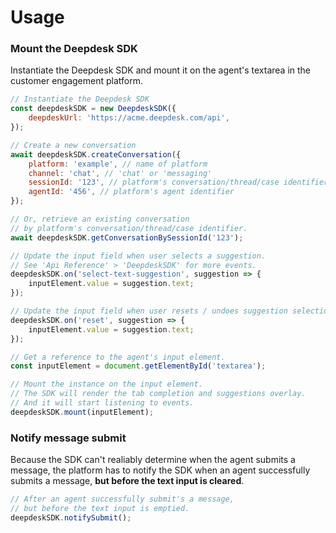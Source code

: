 # Usage

### Mount the Deepdesk SDK

Instantiate the Deepdesk SDK and mount it on the agent's textarea in the customer engagement platform.

```jsx
// Instantiate the Deepdesk SDK
const deepdeskSDK = new DeepdeskSDK({
    deepdeskUrl: 'https://acme.deepdesk.com/api',
});

// Create a new conversation
await deepdeskSDK.createConversation({
    platform: 'example', // name of platform
    channel: 'chat', // 'chat' or 'messaging'
    sessionId: '123', // platform's conversation/thread/case identifier
    agentId: '456', // platform's agent identifier
});

// Or, retrieve an existing conversation
// by platform's conversation/thread/case identifier.
await deepdeskSDK.getConversationBySessionId('123');

// Update the input field when user selects a suggestion.
// See 'Api Reference' > 'DeepdeskSDK' for more events.
deepdeskSDK.on('select-text-suggestion', suggestion => {
    inputElement.value = suggestion.text;
});

// Update the input field when user resets / undoes suggestion selection.
deepdeskSDK.on('reset', suggestion => {
    inputElement.value = suggestion.text;
});

// Get a reference to the agent's input element.
const inputElement = document.getElementById('textarea');

// Mount the instance on the input element.
// The SDK will render the tab completion and suggestions overlay.
// And it will start listening to events.
deepdeskSDK.mount(inputElement);
```

### Notify message submit

Because the SDK can't realiably determine when the agent submits a message, the platform has to notify the SDK when an agent successfully submits a message, **but before the text input is cleared**.

```jsx
// After an agent successfully submit's a message,
// but before the text input is emptied.
deepdeskSDK.notifySubmit();
```

